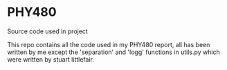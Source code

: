 # PHY480
Source code used in project

This repo contains all the code used in my PHY480 report, all has been written by me except the 'separation' and 'logg' functions in utils.py which were written by stuart littlefair.
